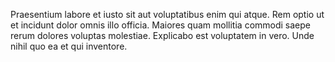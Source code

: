 Praesentium labore et iusto sit aut voluptatibus enim qui atque.
Rem optio ut et incidunt dolor omnis illo officia.
Maiores quam mollitia commodi saepe rerum dolores voluptas molestiae.
Explicabo est voluptatem in vero.
Unde nihil quo ea et qui inventore.